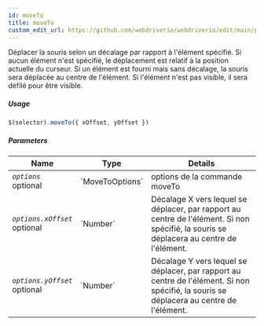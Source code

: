 ```yaml
---
id: moveTo
title: moveTo
custom_edit_url: https://github.com/webdriverio/webdriverio/edit/main/packages/webdriverio/src/commands/element/moveTo.ts
---
```


Déplacer la souris selon un décalage par rapport à l'élément spécifié. Si aucun élément n'est spécifié, 
le déplacement est relatif à la position actuelle du curseur. Si un élément est fourni mais 
sans décalage, la souris sera déplacée au centre de l'élément. Si l'élément 
n'est pas visible, il sera défilé pour être visible.

##### Usage

```js
$(selector).moveTo({ xOffset, yOffset })
```

##### Parameters

<table>
  <thead>
    <tr>
      <th>Name</th><th>Type</th><th>Details</th>
    </tr>
  </thead>
  <tbody>
    <tr>
      <td><code><var>options</var></code><br /><span className="label labelWarning">optional</span></td>
      <td>`MoveToOptions`</td>
      <td>options de la commande moveTo</td>
    </tr>
    <tr>
      <td><code><var>options.xOffset</var></code><br /><span className="label labelWarning">optional</span></td>
      <td>`Number`</td>
      <td>Décalage X vers lequel se déplacer, par rapport au centre de l'élément. Si non spécifié, la souris se déplacera au centre de l'élément.</td>
    </tr>
    <tr>
      <td><code><var>options.yOffset</var></code><br /><span className="label labelWarning">optional</span></td>
      <td>`Number`</td>
      <td>Décalage Y vers lequel se déplacer, par rapport au centre de l'élément. Si non spécifié, la souris se déplacera au centre de l'élément.</td>
    </tr>
  </tbody>
</table>